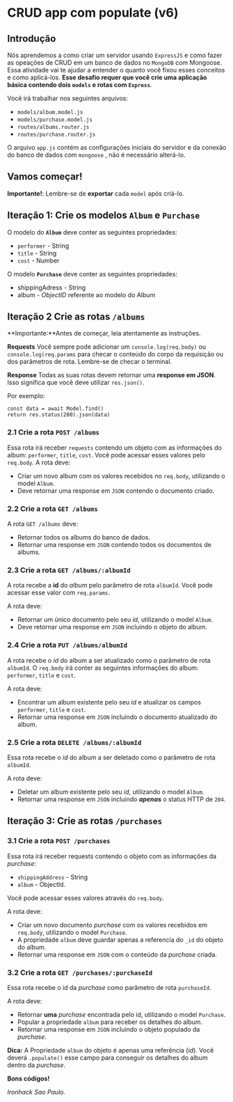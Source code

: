 # CRUD app com populate (v6)

## Introdução

Nós aprendemos a como criar um servidor usando `ExpressJS` e como fazer as opeações de CRUD em um banco de dados no `MongoDB` com Mongoose. Essa atividade vai te ajudar a entender o quanto você fixou esses conceitos e como aplicá-los.
**Esse desafio requer que você crie uma aplicação básica contendo dois `models` e rotas com `Express`**.

Você irá trabalhar nos seguintes arquivos:

- `models/album.model.js`
- `models/purchase.model.js`
- `routes/albums.router.js`
- `routes/purchase.router.js`

O arquivo `app.js` contém as configurações iniciais do servidor e da conexão do banco de dados com `mongoose` , não é necessário alterá-lo.

## Vamos começar!

**Importante!**: Lembre-se de **exportar** cada `model` após criá-lo.

## Iteração 1: Crie os modelos `Album` e `Purchase`

O modelo do **`Album`** deve conter as seguintes propriedades:

- `performer` - String
- `title` - String
- `cost` - Number

O modelo **`Purchase`** deve conter as seguintes propriedades:

- shippingAdress - String
- album - _ObjectID_ referente ao modelo do Album

## Iteração 2 Crie as rotas **`/albums`**

**Importante:**Antes de começar, leia atentamente as instruções.

**Requests**
Você sempre pode adicionar um `console.log(req.body)` ou `console.log(req.params` para checar o conteúdo do corpo da requisição ou dos parâmetros de rota. Lembre-se de checar o terminal.

**Response**
Todas as suas rotas devem retornar uma **response em JSON**. Isso significa que você deve utilizar `res.json()`.

Por exemplo:

```
const data = await Model.find()
return res.status(200).json(data)
```

### 2.1 Crie a rota `POST /albums`

Essa rota irá receber `requests` contendo um objeto com as informações do album: `performer`, `title`, `cost`.
Você pode acessar esses valores pelo `req.body`.
A rota deve:

- Criar um novo album com os valores recebidos no `req.body`, utilizando o model `Album`.
- Deve retornar uma response em `JSON` contendo o documento criado.

### 2.2 Crie a rota `GET /albums`

A rota `GET /albums` deve:

- Retornar todos os albums do banco de dados.
- Retornar uma response em `JSON` contendo todos os documentos de albums.

### 2.3 Crie a rota `GET /albums/:albumId`

A rota recebe a **id** do _album_ pelo parâmetro de rota `albumId`.
Você pode acessar esse valor com `req.params`.

A rota deve:

- Retornar um único documento pelo seu _id_, utilizando o model `Album`.
- Deve retornar uma response em `JSON` incluindo o objeto do album.

### 2.4 Crie a rota `PUT /albums/albumId`

A rota recebe o _id_ do album a ser atualizado como o parâmetro de rota `albumId`.
O `req.body` irá conter as seguintes informações do album: `performer`, `title` e `cost`.

A rota deve:

- Encontrar um album existente pelo seu _id_ e atualizar os campos `performer`, `title` e `cost`.
- Retornar uma response em `JSON` incluindo o documento atualizado do album.

### 2.5 Crie a rota `DELETE /albums/:albumId`

Essa rota recebe o _id_ do album a ser deletado como o parâmetro de rota `albumId`.

A rota deve:

- Deletar um album existente pelo seu _id_, utilizando o model `Album`.
- Retornar uma response em `JSON` incluindo **_apenas_** o status HTTP de `204`.

## Iteração 3: Crie as rotas `/purchases`

### 3.1 Crie a rota `POST /purchases`

Essa rota irá receber requests contendo o objeto com as informações da _purchase_:

- `shippingAddress` - String
- `album` - ObjectId.

Você pode acessar esses valores através do `req.body`.

A rota deve:

- Criar um novo documento _purchase_ com os valores recebidos em `req.body`, utilizando o model `Purchase`.
- A propriedade `album` deve guardar apenas a referencia do `_id` do objeto do album.
- Retornar uma response em `JSON` com o conteúdo da _purchase_ criada.

### 3.2 Crie a rota `GET /purchases/:purchaseId`

Essa rota recebe o id da _purchase_ como parâmetro de rota `purchaseId`.

A rota deve:

- Retornar **uma** _purchase_ encontrada pelo id, utilizando o model `Purchase`.
- Popular a propriedade `album` para receber os detalhes do album.
- Retornar uma response em `JSON` incluindo o objeto populado da _purchase_.

**Dica:** A Propriedade `album` do objeto é apenas uma referência (_id_). Você deverá `.populate()` esse campo para conseguir os detalhes do album dentro da _purchase_.

**Bons códigos!**

_Ironhack Sao Paulo._
